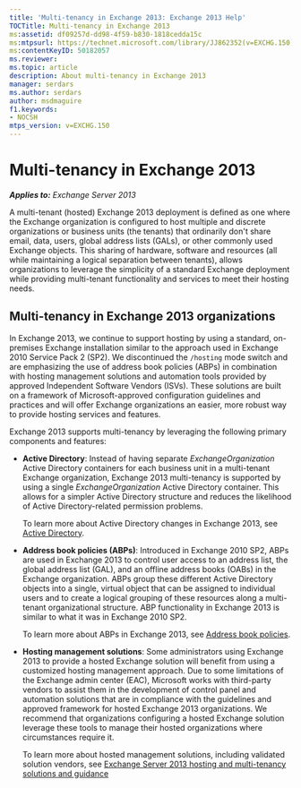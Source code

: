 ```yaml
---
title: 'Multi-tenancy in Exchange 2013: Exchange 2013 Help'
TOCTitle: Multi-tenancy in Exchange 2013
ms:assetid: df09257d-dd98-4f59-b830-1818cedda15c
ms:mtpsurl: https://technet.microsoft.com/library/JJ862352(v=EXCHG.150)
ms:contentKeyID: 50182057
ms.reviewer: 
ms.topic: article
description: About multi-tenancy in Exchange 2013
manager: serdars
ms.author: serdars
author: msdmaguire
f1.keywords:
- NOCSH
mtps_version: v=EXCHG.150
---
```


# Multi-tenancy in Exchange 2013

_**Applies to:** Exchange Server 2013_

A multi-tenant (hosted) Exchange 2013 deployment is defined as one where the Exchange organization is configured to host multiple and discrete organizations or business units (the tenants) that ordinarily don't share email, data, users, global address lists (GALs), or other commonly used Exchange objects. This sharing of hardware, software and resources (all while maintaining a logical separation between tenants), allows organizations to leverage the simplicity of a standard Exchange deployment while providing multi-tenant functionality and services to meet their hosting needs.

## Multi-tenancy in Exchange 2013 organizations

In Exchange 2013, we continue to support hosting by using a standard, on-premises Exchange installation similar to the approach used in Exchange 2010 Service Pack 2 (SP2). We discontinued the `/hosting` mode switch and are emphasizing the use of address book policies (ABPs) in combination with hosting management solutions and automation tools provided by approved Independent Software Vendors (ISVs). These solutions are built on a framework of Microsoft-approved configuration guidelines and practices and will offer Exchange organizations an easier, more robust way to provide hosting services and features.

Exchange 2013 supports multi-tenancy by leveraging the following primary components and features:

  - **Active Directory**: Instead of having separate *ExchangeOrganization* Active Directory containers for each business unit in a multi-tenant Exchange organization, Exchange 2013 multi-tenancy is supported by using a single *ExchangeOrganization* Active Directory container. This allows for a simpler Active Directory structure and reduces the likelihood of Active Directory-related permission problems.

    To learn more about Active Directory changes in Exchange 2013, see [Active Directory](active-directory-exchange-2013-help.md).

  - **Address book policies (ABPs)**: Introduced in Exchange 2010 SP2, ABPs are used in Exchange 2013 to control user access to an address list, the global address list (GAL), and an offline address books (OABs) in the Exchange organization. ABPs group these different Active Directory objects into a single, virtual object that can be assigned to individual users and to create a logical grouping of these resources along a multi-tenant organizational structure. ABP functionality in Exchange 2013 is similar to what it was in Exchange 2010 SP2.

    To learn more about ABPs in Exchange 2013, see [Address book policies](../ExchangeOnline/address-books/address-book-policies/address-book-policies.md).

  - **Hosting management solutions**: Some administrators using Exchange 2013 to provide a hosted Exchange solution will benefit from using a customized hosting management approach. Due to some limitations of the Exchange admin center (EAC), Microsoft works with third-party vendors to assist them in the development of control panel and automation solutions that are in compliance with the guidelines and approved framework for hosted Exchange 2013 organizations. We recommend that organizations configuring a hosted Exchange solution leverage these tools to manage their hosted organizations where circumstances require it.

    To learn more about hosted management solutions, including validated solution vendors, see [Exchange Server 2013 hosting and multi-tenancy solutions and guidance](https://www.microsoft.com/download/details.aspx?id=36790)